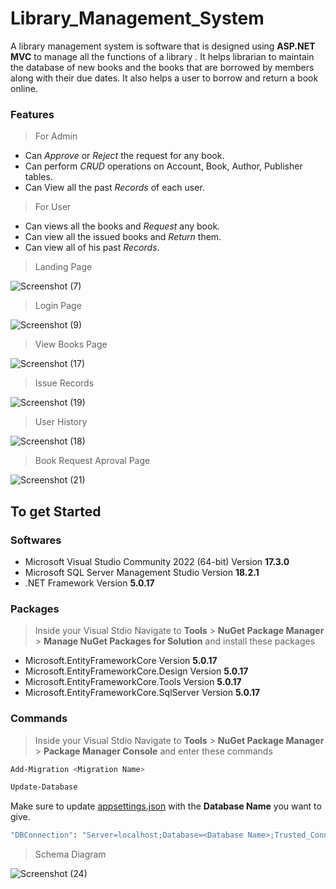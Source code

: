 # Library_Management_System
A library management system is software that is designed using **ASP.NET MVC** to manage all the functions of a library . It helps librarian to maintain the database of new books and the books that are borrowed by members along with their due dates. It also helps a user to borrow and return a book online.
### Features
> For Admin
 * Can *Approve* or *Reject* the request for any book.
 * Can perform *CRUD* operations on Account, Book, Author, Publisher tables.
 * Can View all the past *Records* of each user.
> For User
* Can views all the books and *Request* any book.
* Can view all the issued books and *Return* them.
* Can view all of his past *Records*.

> Landing Page


![Screenshot (7)](https://user-images.githubusercontent.com/53620724/184606936-f524a1be-d95e-4d59-9430-db584acfeeb7.png)

> Login Page

![Screenshot (9)](https://user-images.githubusercontent.com/53620724/184606994-59cb4ad1-1e4d-4d44-85ed-01fda64bed85.png)

> View Books Page



![Screenshot (17)](https://user-images.githubusercontent.com/53620724/184607087-6f6f5f11-0802-4086-9be7-32fe83c573f4.png)


> Issue Records


![Screenshot (19)](https://user-images.githubusercontent.com/53620724/184607202-fb4b5afb-b3b1-4173-b1da-2962c5848c8d.png)

>User History

![Screenshot (18)](https://user-images.githubusercontent.com/53620724/184607273-f72cd552-cbd7-4a63-acb3-5b48e8a00676.png)

>Book Request Aproval Page

![Screenshot (21)](https://user-images.githubusercontent.com/53620724/184607398-e600c6a5-4f52-4c0f-afb8-7369fb8de05a.png)


## To get Started
### Softwares
* Microsoft Visual Studio Community 2022 (64-bit) Version **17.3.0**
* Microsoft SQL Server Management Studio Version **18.2.1**
* .NET Framework Version **5.0.17**

### Packages
> Inside your Visual Stdio Navigate to 
**Tools** > **NuGet Package Manager** > **Manage NuGet Packages for Solution**
and install these packages

* Microsoft.EntityFrameworkCore Version **5.0.17**
* Microsoft.EntityFrameworkCore.Design Version **5.0.17**
* Microsoft.EntityFrameworkCore.Tools Version **5.0.17**
* Microsoft.EntityFrameworkCore.SqlServer Version **5.0.17**

### Commands
> Inside your Visual Stdio Navigate to 
**Tools** > **NuGet Package Manager** > **Package Manager Console**
and enter these commands
```sh
Add-Migration <Migration Name>
```
```sh
Update-Database
```
Make sure to update [appsettings.json](https://github.com/KDI-pulkit/Library_Management_System/blob/master/LibraryManagementSystem/appsettings.json) with the **Database Name** you want to give.
```sh
"DBConnection": "Server=localhost;Database=<Database Name>;Trusted_Connection=True;"
```

> Schema Diagram

![Screenshot (24)](https://user-images.githubusercontent.com/53620724/184608059-9bca6bcc-e062-4307-8d50-cb30a7e53e6f.png)


